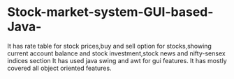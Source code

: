# Stock-market-system-GUI-based-Java-
It has rate table for stock prices,buy and sell option for stocks,showing current account balance and stock investment,stock news and nifty-sensex indices section
It has used java swing and awt for gui features.
It has mostly covered all object oriented features.
